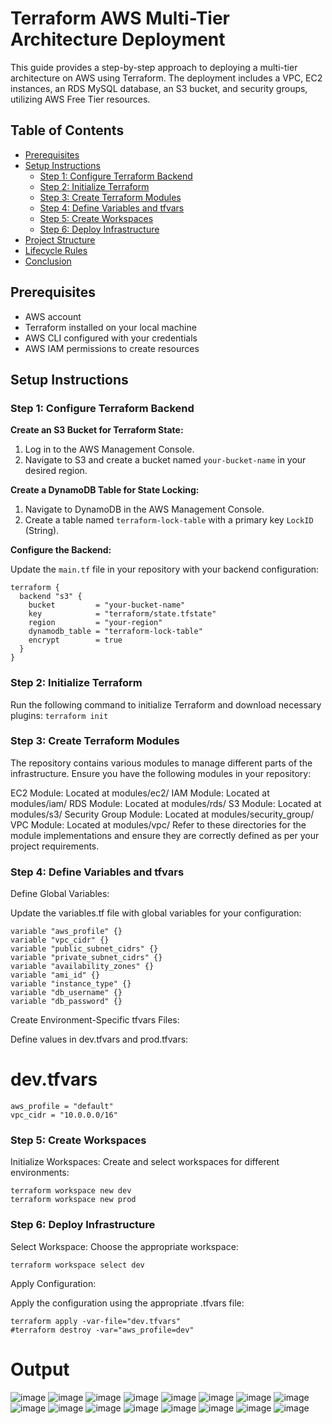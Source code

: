 # Terraform AWS Multi-Tier Architecture Deployment

This guide provides a step-by-step approach to deploying a multi-tier architecture on AWS using Terraform. The deployment includes a VPC, EC2 instances, an RDS MySQL database, an S3 bucket, and security groups, utilizing AWS Free Tier resources.

## Table of Contents
- [Prerequisites](#prerequisites)
- [Setup Instructions](#setup-instructions)
  - [Step 1: Configure Terraform Backend](#step-1-configure-terraform-backend)
  - [Step 2: Initialize Terraform](#step-2-initialize-terraform)
  - [Step 3: Create Terraform Modules](#step-3-create-terraform-modules)
  - [Step 4: Define Variables and tfvars](#step-4-define-variables-and-tfvars)
  - [Step 5: Create Workspaces](#step-5-create-workspaces)
  - [Step 6: Deploy Infrastructure](#step-6-deploy-infrastructure)
- [Project Structure](#project-structure)
- [Lifecycle Rules](#lifecycle-rules)
- [Conclusion](#conclusion)

## Prerequisites
- AWS account
- Terraform installed on your local machine
- AWS CLI configured with your credentials
- AWS IAM permissions to create resources

## Setup Instructions

### Step 1: Configure Terraform Backend

**Create an S3 Bucket for Terraform State:**

1. Log in to the AWS Management Console.
2. Navigate to S3 and create a bucket named `your-bucket-name` in your desired region.

**Create a DynamoDB Table for State Locking:**

1. Navigate to DynamoDB in the AWS Management Console.
2. Create a table named `terraform-lock-table` with a primary key `LockID` (String).

**Configure the Backend:**

Update the `main.tf` file in your repository with your backend configuration:

```
terraform {
  backend "s3" {
    bucket         = "your-bucket-name"
    key            = "terraform/state.tfstate"
    region         = "your-region"
    dynamodb_table = "terraform-lock-table"
    encrypt        = true
  }
}
```

### Step 2: Initialize Terraform
Run the following command to initialize Terraform and download necessary plugins:
`terraform init`

### Step 3: Create Terraform Modules
The repository contains various modules to manage different parts of the infrastructure. Ensure you have the following modules in your repository:

EC2 Module: Located at modules/ec2/
IAM Module: Located at modules/iam/
RDS Module: Located at modules/rds/
S3 Module: Located at modules/s3/
Security Group Module: Located at modules/security_group/
VPC Module: Located at modules/vpc/
Refer to these directories for the module implementations and ensure they are correctly defined as per your project requirements.

### Step 4: Define Variables and tfvars
Define Global Variables:

Update the variables.tf file with global variables for your configuration:
```
variable "aws_profile" {}
variable "vpc_cidr" {}
variable "public_subnet_cidrs" {}
variable "private_subnet_cidrs" {}
variable "availability_zones" {}
variable "ami_id" {}
variable "instance_type" {}
variable "db_username" {}
variable "db_password" {}
```
Create Environment-Specific tfvars Files:

Define values in dev.tfvars and prod.tfvars:

# dev.tfvars
```
aws_profile = "default"
vpc_cidr = "10.0.0.0/16"
```

### Step 5: Create Workspaces
Initialize Workspaces:
Create and select workspaces for different environments:
```
terraform workspace new dev
terraform workspace new prod
```

### Step 6: Deploy Infrastructure

Select Workspace:
Choose the appropriate workspace:
```
terraform workspace select dev
```
Apply Configuration:

Apply the configuration using the appropriate .tfvars file:
```
terraform apply -var-file="dev.tfvars"
#terraform destroy -var="aws_profile=dev"
```

# Output

![image](https://github.com/user-attachments/assets/32054665-7163-4c39-9217-2d37426fd85b)
![image](https://github.com/user-attachments/assets/ccaab7ad-503f-49dd-b0e6-a44661b28563)
![image](https://github.com/user-attachments/assets/4cebd364-192d-4a0c-b9ba-70f3282b534b)
![image](https://github.com/user-attachments/assets/3bb01002-72b9-4377-ae1d-b926eb70846e)
![image](https://github.com/user-attachments/assets/a80ec293-e63a-4cd1-83f2-50f06e7b4393)
![image](https://github.com/user-attachments/assets/72126cac-56d1-4ea4-a37e-fa424effa483)
![image](https://github.com/user-attachments/assets/c0b2ae00-c874-4c5b-8add-28602060cb82)
![image](https://github.com/user-attachments/assets/49db3dba-41e1-4e60-8e88-363ae10e9324)
![image](https://github.com/user-attachments/assets/e319a562-614d-4b99-9129-d672f07f638d)
![image](https://github.com/user-attachments/assets/5341ed82-6839-4472-bff1-520e634d6002)
![image](https://github.com/user-attachments/assets/8e208a3b-6e9d-4cdd-9e11-19dc15e84f85)
![image](https://github.com/user-attachments/assets/42dc1555-50bf-42bc-9d77-ad5548520233)
![image](https://github.com/user-attachments/assets/f64c6823-5f1d-4cc1-aebd-f20ee0595e3e)
![image](https://github.com/user-attachments/assets/79f34d7d-c4e3-41ae-aee3-d34edc13a3fe)
![image](https://github.com/user-attachments/assets/8a895d74-acb8-4d5c-a9c9-ee0e0a238408)
![image](https://github.com/user-attachments/assets/b635013c-6d77-4b21-a179-d40112bc55c0)














